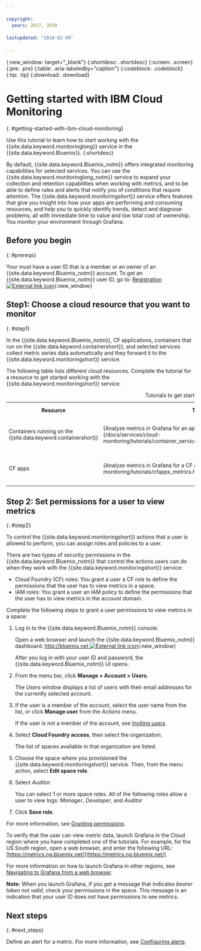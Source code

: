 ```yaml
---

copyright:
  years: 2017, 2018

lastupdated: "2018-02-09"

---
```


{:new_window: target="_blank"}
{:shortdesc: .shortdesc}
{:screen: .screen}
{:pre: .pre}
{:table: .aria-labeledby="caption"}
{:codeblock: .codeblock}
{:tip: .tip}
{:download: .download}


# Getting started with IBM Cloud Monitoring
{: #getting-started-with-ibm-cloud-monitoring}

Use this tutorial to learn how to start working with the {{site.data.keyword.monitoringlong}} service in the {{site.data.keyword.Bluemix}}.
{:shortdesc}

By default, {{site.data.keyword.Bluemix_notm}} offers integrated monitoring capabilities for selected services. You can use the {{site.data.keyword.monitoringlong_notm}} service to expand your collection and retention capabilities when working with metrics, and to be able to define rules and alerts that notify you of conditions that require attention. The {{site.data.keyword.monitoringshort}} service offers features that give you insight into how your apps are performing and consuming resources, and help you to quickly identify trends, detect and diagnose problems; all with immediate time to value and low total cost of ownership. You monitor your environment through Grafana. 


## Before you begin
{: #prereqs}

Your must have a user ID that is a member or an owner of an {{site.data.keyword.Bluemix_notm}} account. To get an {{site.data.keyword.Bluemix_notm}} user ID, go to: [Registration ![External link icon](../../icons/launch-glyph.svg "External link icon")](https://console.bluemix.net/registration/){:new_window}

## Step1: Choose a cloud resource that you want to monitor
{: #step1}

In the {{site.data.keyword.Bluemix_notm}}, CF applications, containers that run on the {{site.data.keyword.containershort}}, and selected services collect metric series data automatically and they forward it to the {{site.data.keyword.monitoringshort}} service.

The following table lists different cloud resources. Complete the tutorial for a resource to get started working with the {{site.data.keyword.monitoringshort}} service:

<table>
  <caption>Tutorials to get started working with the {{site.data.keyword.monitoringshort}} service </caption>
  <tr>
    <th>Resource</th>
    <th>Tutorial</th>
    <th>Cloud environment</th>
    <th>Scenario</th>
  </tr>
  <tr>
    <td>Containers running on the {{site.data.keyword.containershort}}</td>
    <td>[Analyze metrics in Grafana for an app that is deployed in a Kubernetes cluster](/docs/services/cloud-monitoring/tutorials/container_service_metrics.html#container_service_metrics)</td>
    <td>Public </br>Dedicated</td>
    <td>![High level component overview for containers deployed in a Kubernetes cluster](containers/images/containers_kube_metrics_dedicated.png "High level component overview for containers deployed in a Kubernetes cluster")</td>
  </tr>
  <tr>
    <td>CF apps</td>
    <td>[Analyze metrics in Grafana for a CF app](/docs/services/cloud-monitoring/tutorials/cfapps_metrics.html#cfapps_metrics)</td>
    <td>Public</td>
    <td>![High level view of monitoring of CF apps in the {{site.data.keyword.Bluemix_notm}}](cf/images/cfapp_metrics_ov.png "High level view of monitoring of CF apps in the {{site.data.keyword.Bluemix_notm}}")</td>
  </tr>
</table>



## Step 2: Set permissions for a user to view metrics
{: #step2}

To control the {{site.data.keyword.monitoringshort}} actions that a user is allowed to perform, you can assign roles and policies to a user. 

There are two types of security permissions in the {{site.data.keyword.Bluemix_notm}} that control the actions users can do when they work with the {{site.data.keyword.monitoringshort}} service:

* Cloud Foundry (CF) roles: You grant a user a CF role to define the permissions that the user has to view metrics in a space.
* IAM roles: You grant a user an IAM policy to define the permissions that the user has to view metrics in the account domain.


Complete the following steps to grant a user permissions to view metrics in a space:

1. Log in to the {{site.data.keyword.Bluemix_notm}} console.

    Open a web browser and launch the {{site.data.keyword.Bluemix_notm}} dashboard: [http://bluemix.net ![External link icon](../../icons/launch-glyph.svg "External link icon")](http://bluemix.net){:new_window}
	
	After you log in with your user ID and password, the {{site.data.keyword.Bluemix_notm}} UI opens.

2. From the menu bar, click **Manage > Account > Users**. 

    The *Users* window displays a list of users with their email addresses for the currently selected account.
	
3. If the user is a member of the account, select the user name from the list, or click **Manage user** from the *Actions* menu.

    If the user is not a member of the account, see [Inviting users](/docs/iam/iamuserinv.html#iamuserinv).

4. Select **Cloud Foundry access**, then select the organization.

    The list of spaces available in that organization are listed.

5. Choose the space where you provisioned the {{site.data.keyword.monitoringshort}} service. Then, from the menu action, select **Edit space role**.

6. Select *Auditor*. 

    You can select 1 or more space roles. All of the following roles allow a user to view logs: *Manager*, *Developer*, and *Auditor*
	
7. Click **Save role**.


For more information, see [Granting permissions](/docs/services/cloud-monitoring/security/assign_policy.html#grant_permissions).

To verify that the user can view metric data, launch Grafana in the Cloud region where you have completed one of the tutorials. For example, for the US South region, open a web browser, and enter the following URL: [https://metrics.ng.bluemix.net/](https://metrics.ng.bluemix.net/)


For more information on how to launch Grafana in other regions, see [Navigating to Grafana from a web browser](/docs/services/cloud-monitoring/grafana/navigating_grafana.html#navigating_grafana).

**Note:** When you launch Grafana, if you get a message that indicates *bearer token not valid*, check your permissions in the space. This message is an indication that your user ID does not have permissions to see metrics.
    

## Next steps 
{: #next_steps}

Define an alert for a metric. For more information, see [Configuring alerts](/docs/services/cloud-monitoring/config_alerts_ov.html#config_alerts_ov).
